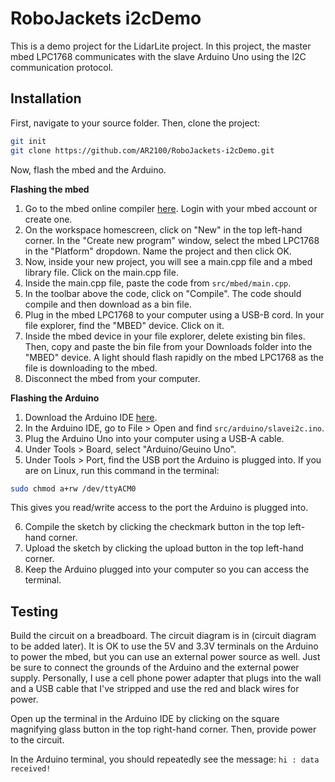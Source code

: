 # RoboJackets i2cDemo

This is a demo project for the LidarLite project. In this project, the master mbed LPC1768 communicates with the slave Arduino Uno using the I2C communication protocol. 

## Installation

First, navigate to your source folder. Then, clone the project:
```bash
git init
git clone https://github.com/AR2100/RoboJackets-i2cDemo.git
```

Now, flash the mbed and the Arduino.

**Flashing the mbed**
1. Go to the mbed online compiler [here](https://ide.mbed.com/compiler/#nav:/;). Login with your mbed account or create one.
2. On the workspace homescreen, click on "New" in the top left-hand corner. In the "Create new program" window, select the mbed LPC1768 in the "Platform" dropdown. Name the project and then click OK.
3. Now, inside your new project, you will see a main.cpp file and a mbed library file. Click on the main.cpp file.
4. Inside the main.cpp file, paste the code from `src/mbed/main.cpp`.
5. In the toolbar above the code, click on "Compile". The code should compile and then download as a bin file. 
6. Plug in the mbed LPC1768 to your computer using a USB-B cord. In your file explorer, find the "MBED" device. Click on it.
7. Inside the mbed device in your file explorer, delete existing bin files. Then, copy and paste the bin file from your Downloads folder into the "MBED" device. A light should flash rapidly on the mbed LPC1768 as the file is downloading to the mbed.
8. Disconnect the mbed from your computer.

**Flashing the Arduino**
1. Download the Arduino IDE [here](https://www.arduino.cc/en/software).
2. In the Arduino IDE, go to File > Open and find `src/arduino/slavei2c.ino`.
3. Plug the Arduino Uno into your computer using a USB-A cable.
4. Under Tools > Board, select "Arduino/Geuino Uno".
5. Under Tools > Port, find the USB port the Arduino is plugged into. If you are on Linux, run this command in the terminal:
```bash
sudo chmod a+rw /dev/ttyACM0
```

This gives you read/write access to the port the Arduino is plugged into.

6. Compile the sketch by clicking the checkmark button in the top left-hand corner.
7. Upload the sketch by clicking the upload button in the top left-hand corner.
8. Keep the Arduino plugged into your computer so you can access the terminal.

## Testing

Build the circuit on a breadboard. The circuit diagram is in (circuit diagram to be added later). It is OK to use the 5V and 3.3V terminals on the Arduino to power the mbed, but you can use an external power source as well. Just be sure to connect the grounds of the Arduino and the external power supply. Personally, I use a cell phone power adapter that plugs into the wall and a USB cable that I've stripped and use the red and black wires for power. 

Open up the terminal in the Arduino IDE by clicking on the square magnifying glass button in the top right-hand corner. Then, provide power to the circuit. 

In the Arduino terminal, you should repeatedly see the message:
`hi : data received!`
